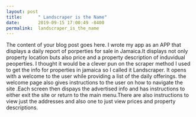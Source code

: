 ```yaml
---
layout: post
title:      " Landscraper is the Name"
date:       2019-09-15 17:00:49 -0400
permalink:  landscraper_is_the_name
---
```



The content of your blog post goes here.
I wrote my app as an APP  that displays a daily report of porperties for sale in Jamaica.It displays not only property location buts also price and a property description of induvidual peoperties. I thought it would be a clever pun on the scraper method I used to get the info for properties in jamaica so I called it Landscraper.
It opens with a welcome to the user while providing a list of the daily offerings. the welcome page also  gives instructions to the user on how to navigate the site .Each screen then dispays the advertised info and has instructions to either exit the site or return to the main menu.There are also instructions to view just the addresses and also one to just view  prices and property descriptions.

